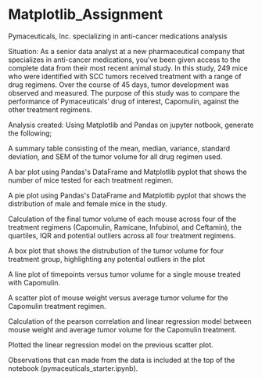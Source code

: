 # Matplotlib_Assignment

Pymaceuticals, Inc. specializing in anti-cancer medications analysis

Situation: As a senior data analyst at a new pharmaceutical company that specializes in anti-cancer medications,
you've been given access to the complete data from their most recent animal study. 
In this study, 249 mice who were identified with SCC tumors received treatment with a range of drug regimens. Over the course of 45 days, 
tumor development was observed and measured.
The purpose of this study was to compare the performance of Pymaceuticals’ drug of interest, Capomulin, against the other treatment regimens.

Analysis created: 
Using Matplotlib and Pandas on jupyter notbook, generate the following;

A summary table consisting of the mean, median, variance, standard deviation, and SEM of the tumor volume for all drug regimen used.

A bar plot using Pandas's DataFrame and Matplotlib pyplot that shows the number of mice tested for each treatment regimen.

A pie plot using Pandas's DataFrame and Matplotlib pyplot that shows the distribution of male and female mice in the study.

Calculation of the final tumor volume of each mouse across four of the treatment regimens (Capomulin, Ramicane, Infubinol, and Ceftamin), the quartiles, IQR and potential outliers across all four treatment regimens.

A box plot that shows the distrubution of the tumor volume for four treatment group, highlighting any potential outliers in the plot 

A line plot of timepoints versus tumor volume for a single mouse treated with Capomulin.

A scatter plot of mouse weight versus average tumor volume for the Capomulin treatment regimen.

Calculation of the pearson correlation and linear regression model between mouse weight and average tumor volume for the Capomulin treatment.

Plotted the linear regression model on the previous scatter plot.

Observations that can made from the data is included at the top of the notebook (pymaceuticals_starter.ipynb).
